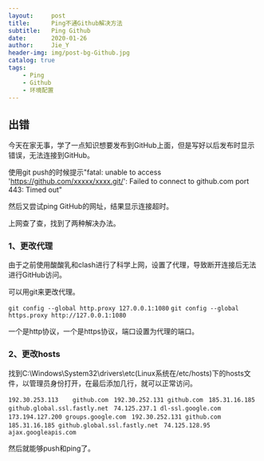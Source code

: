 ```yaml
---
layout:     post
title:      Ping不通Github解决方法
subtitle:   Ping Github
date:       2020-01-26
author:     Jie_Y
header-img: img/post-bg-Github.jpg
catalog: true
tags:
    - Ping
    - Github
    - 环境配置
---
```


## 出错

今天在家无事，学了一点知识想要发布到GitHub上面，但是写好以后发布时显示错误，无法连接到GitHub。

使用git push的时候提示"fatal: unable to access 'https://github.com/xxxxx/xxxx.git/': Failed to connect to github.com port 443: Timed out"

然后又尝试ping GitHub的网址，结果显示连接超时。

上网查了查，找到了两种解决办法。

### 1、更改代理

由于之前使用酸酸乳和clash进行了科学上网，设置了代理，导致断开连接后无法进行GitHub访问。

可以用git来更改代理。

`git config --global http.proxy 127.0.0.1:1080`
`git config --global https.proxy http://127.0.0.1:1080`

一个是http协议，一个是https协议，端口设置为代理的端口。

<!--但是这种方法只能在使用代理的情况下，一旦代理断开就无法访问-->

### 2、更改hosts

找到C:\Windows\System32\drivers\etc(Linux系统在/etc/hosts)下的hosts文件，以管理员身份打开，在最后添加几行，就可以正常访问。

`192.30.253.113    github.com `
`192.30.252.131 github.com `
`185.31.16.185 github.global.ssl.fastly.net `
`74.125.237.1 dl-ssl.google.com `
`173.194.127.200 groups.google.com `
`192.30.252.131 github.com `
`185.31.16.185 github.global.ssl.fastly.net `
`74.125.128.95 ajax.googleapis.com`

然后就能够push和ping了。